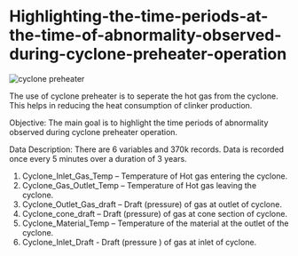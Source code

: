 # Highlighting-the-time-periods-at-the-time-of-abnormality-observed-during-cyclone-preheater-operation

![cyclone preheater](https://github.com/Gojitha/Highlighting-the-time-periods-at-the-time-of-abnormality-observed-during-cyclone-preheater-operation/assets/69979156/6c8b20d2-0177-4b3c-a240-6fad59193791)

The use of cyclone preheater is to seperate the hot gas from the cyclone. This helps in reducing the heat consumption of clinker production. 

Objective: 
The main goal is to highlight the time periods of abnormality observed during cyclone preheater operation. 

Data Description: 
  There are 6 variables and 370k records. Data is recorded once every 5 minutes over a duration of 3 years.
  1.	Cyclone_Inlet_Gas_Temp – Temperature of Hot gas entering the cyclone.
  2.	Cyclone_Gas_Outlet_Temp – Temperature of Hot gas leaving the cyclone.
  3.	Cyclone_Outlet_Gas_draft – Draft (pressure) of gas at outlet of cyclone.
  4.	Cyclone_cone_draft – Draft (pressure) of gas at cone section of cyclone.
  5.	Cyclone_Material_Temp – Temperature of the material at the outlet of the cyclone.
  6.	Cyclone_Inlet_Draft - Draft (pressure ) of gas at inlet of cyclone. 

